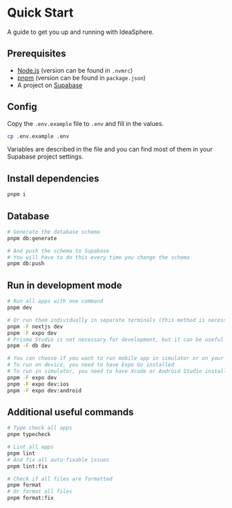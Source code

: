 # Quick Start

A guide to get you up and running with IdeaSphere.

## Prerequisites

- [Node.js](https://nodejs.org/) (version can be found in `.nvmrc`)
- [pnpm](https://pnpm.io/) (version can be found in `package.json`)
- A project on [Supabase](https://supabase.io/)

## Config

Copy the `.env.example` file to `.env` and fill in the values.

```bash
cp .env.example .env
```

Variables are described in the file and you can find most of them in your Supabase project settings.

## Install dependencies

```bash
pnpm i
```

## Database

```bash
# Generate the database schema
pnpm db:generate

# And push the schema to Supabase
# You will have to do this every time you change the schema
pnpm db:push
```

## Run in development mode

```bash
# Run all apps with one command
pnpm dev

# Or run them individually in separate terminals (this method is necessary if you need expo QR code or interactive terminal)
pnpm -F nextjs dev
pnpm -F expo dev
# Prisma Studio is not necessary for development, but it can be useful
pnpm -F db dev

# You can choose if you want to run mobile app in simulator or on your device
# To run on device, you need to have Expo Go installed
# To run in simulator, you need to have Xcode or Android Studio installed
pnpm -F expo dev
pnpm -F expo dev:ios
pnpm -F expo dev:android
```

## Additional useful commands

```bash
# Type check all apps
pnpm typecheck

# Lint all apps
pnpm lint
# And fix all auto-fixable issues
pnpm lint:fix

# Check if all files are formatted
pnpm format
# Or format all files
pnpm format:fix
```
